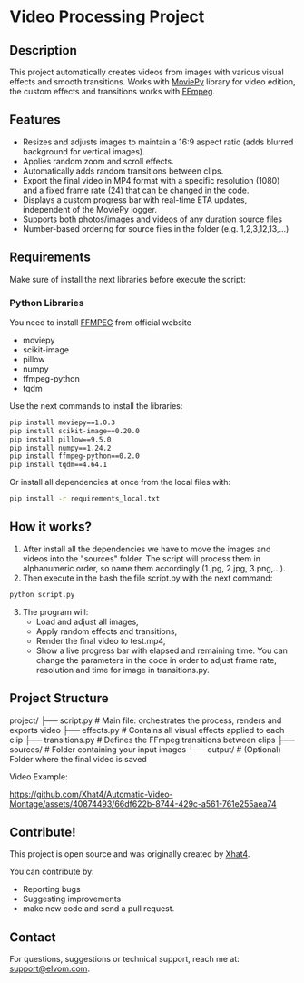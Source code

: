 # Video Processing Project

## Description

This project automatically creates videos from images with various visual effects and smooth transitions. Works with [MoviePy](https://github.com/Zulko/moviepy) library for video edition, the custom effects and transitions works with [FFmpeg](https://trac.ffmpeg.org/wiki/Xfade).

## Features

- Resizes and adjusts images to maintain a 16:9 aspect ratio (adds blurred background for vertical images).
- Applies random zoom and scroll effects.
- Automatically adds random transitions between clips.
- Export the final video in MP4 format with a specific resolution (1080) and a fixed frame rate (24) that can be changed in the code.
- Displays a custom progress bar with real-time ETA updates, independent of the MoviePy logger.
- Supports both photos/images and videos of any duration source files
- Number-based ordering for source files in the folder (e.g. 1,2,3,12,13,...)

## Requirements

Make sure of install the next libraries before execute the script:

### Python Libraries

You need to install [FFMPEG](https://www.ffmpeg.org/download.html) from official website

- moviepy
- scikit-image
- pillow
- numpy
- ffmpeg-python
- tqdm

Use the next commands to install the libraries:

```bash
pip install moviepy==1.0.3
pip install scikit-image==0.20.0
pip install pillow==9.5.0
pip install numpy==1.24.2
pip install ffmpeg-python==0.2.0
pip install tqdm==4.64.1
```

Or install all dependencies at once from the local files with:
```bash
pip install -r requirements_local.txt
```

## How it works?

1.  After install all the dependencies we have to move the images and videos into the "sources" folder. 
    The script will process them in alphanumeric order, so name them accordingly (1.jpg, 2.jpg, 3.png,...). 
2.  Then execute in the bash the file script.py with the next command:
```bash
python script.py
```
3.  The program will:
    - Load and adjust all images,
    - Apply random effects and transitions,
    - Render the final video to test.mp4,
    - Show a live progress bar with elapsed and remaining time.
You can change the parameters in the code in order to adjust frame rate, resolution and time for image in transitions.py.

## Project Structure

project/
├── script.py        # Main file: orchestrates the process, renders and exports video
├── effects.py       # Contains all visual effects applied to each clip
├── transitions.py   # Defines the FFmpeg transitions between clips
├── sources/         # Folder containing your input images
└── output/          # (Optional) Folder where the final video is saved

Video Example:

https://github.com/Xhat4/Automatic-Video-Montage/assets/40874493/66df622b-8744-429c-a561-761e255aea74

## Contribute!

This project is open source and was originally created by [Xhat4](https://github.com/Xhat4).

You can contribute by:
- Reporting bugs 
- Suggesting improvements 
- make new code and send a pull request.

## Contact

For questions, suggestions or technical support, reach me at: support@elvom.com.
